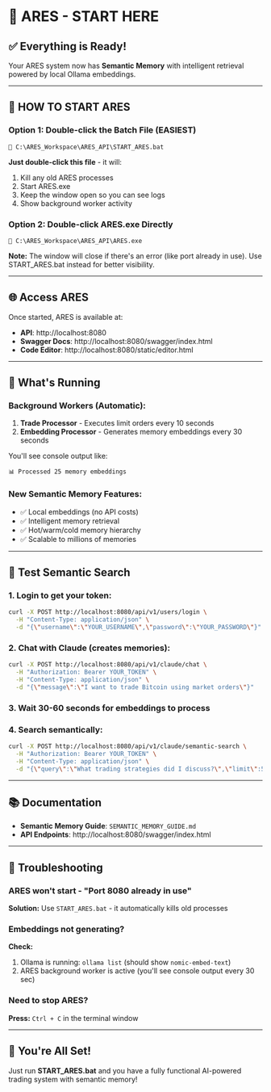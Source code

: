# 🚀 ARES - START HERE

## ✅ Everything is Ready!

Your ARES system now has **Semantic Memory** with intelligent retrieval powered by local Ollama embeddings.

---

## 🎯 HOW TO START ARES

### Option 1: Double-click the Batch File (EASIEST)
```
📁 C:\ARES_Workspace\ARES_API\START_ARES.bat
```
**Just double-click this file** - it will:
1. Kill any old ARES processes
2. Start ARES.exe
3. Keep the window open so you can see logs
4. Show background worker activity

### Option 2: Double-click ARES.exe Directly
```
📁 C:\ARES_Workspace\ARES_API\ARES.exe
```
**Note:** The window will close if there's an error (like port already in use).
Use START_ARES.bat instead for better visibility.

---

## 🌐 Access ARES

Once started, ARES is available at:

- **API**: http://localhost:8080
- **Swagger Docs**: http://localhost:8080/swagger/index.html
- **Code Editor**: http://localhost:8080/static/editor.html

---

## 🧠 What's Running

### Background Workers (Automatic):
1. **Trade Processor** - Executes limit orders every 10 seconds
2. **Embedding Processor** - Generates memory embeddings every 30 seconds

You'll see console output like:
```
📊 Processed 25 memory embeddings
```

### New Semantic Memory Features:
- ✅ Local embeddings (no API costs)
- ✅ Intelligent memory retrieval
- ✅ Hot/warm/cold memory hierarchy
- ✅ Scalable to millions of memories

---

## 🧪 Test Semantic Search

### 1. Login to get your token:
```bash
curl -X POST http://localhost:8080/api/v1/users/login \
  -H "Content-Type: application/json" \
  -d "{\"username\":\"YOUR_USERNAME\",\"password\":\"YOUR_PASSWORD\"}"
```

### 2. Chat with Claude (creates memories):
```bash
curl -X POST http://localhost:8080/api/v1/claude/chat \
  -H "Authorization: Bearer YOUR_TOKEN" \
  -H "Content-Type: application/json" \
  -d "{\"message\":\"I want to trade Bitcoin using market orders\"}"
```

### 3. Wait 30-60 seconds for embeddings to process

### 4. Search semantically:
```bash
curl -X POST http://localhost:8080/api/v1/claude/semantic-search \
  -H "Authorization: Bearer YOUR_TOKEN" \
  -H "Content-Type: application/json" \
  -d "{\"query\":\"What trading strategies did I discuss?\",\"limit\":5}"
```

---

## 📚 Documentation

- **Semantic Memory Guide**: `SEMANTIC_MEMORY_GUIDE.md`
- **API Endpoints**: http://localhost:8080/swagger/index.html

---

## 🔧 Troubleshooting

### ARES won't start - "Port 8080 already in use"
**Solution:** Use `START_ARES.bat` - it automatically kills old processes

### Embeddings not generating?
**Check:**
1. Ollama is running: `ollama list` (should show `nomic-embed-text`)
2. ARES background worker is active (you'll see console output every 30 sec)

### Need to stop ARES?
**Press:** `Ctrl + C` in the terminal window

---

## 🎉 You're All Set!

Just run **START_ARES.bat** and you have a fully functional AI-powered trading system with semantic memory!
